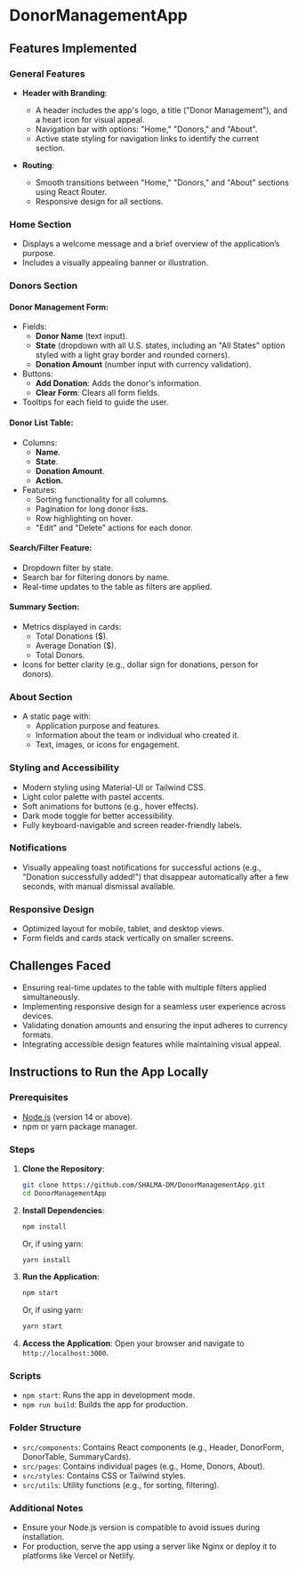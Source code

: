# DonorManagementApp

## Features Implemented

### General Features

- **Header with Branding**:

  - A header includes the app's logo, a title ("Donor Management"), and a heart icon for visual appeal.
  - Navigation bar with options: "Home," "Donors," and "About".
  - Active state styling for navigation links to identify the current section.

- **Routing**:

  - Smooth transitions between "Home," "Donors," and "About" sections using React Router.
  - Responsive design for all sections.

### Home Section

- Displays a welcome message and a brief overview of the application’s purpose.
- Includes a visually appealing banner or illustration.

### Donors Section

#### Donor Management Form:

- Fields:
  - **Donor Name** (text input).
  - **State** (dropdown with all U.S. states, including an "All States" option styled with a light gray border and rounded corners).
  - **Donation Amount** (number input with currency validation).
- Buttons:
  - **Add Donation**: Adds the donor's information.
  - **Clear Form**: Clears all form fields.
- Tooltips for each field to guide the user.

#### Donor List Table:

- Columns:
  - **Name**.
  - **State**.
  - **Donation Amount**.
  - **Action.**
- Features:
  - Sorting functionality for all columns.
  - Pagination for long donor lists.
  - Row highlighting on hover.
  - "Edit" and "Delete" actions for each donor.

#### Search/Filter Feature:

- Dropdown filter by state.
- Search bar for filtering donors by name.
- Real-time updates to the table as filters are applied.

#### Summary Section:

- Metrics displayed in cards:
  - Total Donations (\$).
  - Average Donation (\$).
  - Total Donors.
- Icons for better clarity (e.g., dollar sign for donations, person for donors).

### About Section

- A static page with:
  - Application purpose and features.
  - Information about the team or individual who created it.
  - Text, images, or icons for engagement.

### Styling and Accessibility

- Modern styling using Material-UI or Tailwind CSS.
- Light color palette with pastel accents.
- Soft animations for buttons (e.g., hover effects).
- Dark mode toggle for better accessibility.
- Fully keyboard-navigable and screen reader-friendly labels.

### Notifications

- Visually appealing toast notifications for successful actions (e.g., "Donation successfully added!") that disappear automatically after a few seconds, with manual dismissal available.

### Responsive Design

- Optimized layout for mobile, tablet, and desktop views.
- Form fields and cards stack vertically on smaller screens.

## Challenges Faced

- Ensuring real-time updates to the table with multiple filters applied simultaneously.
- Implementing responsive design for a seamless user experience across devices.
- Validating donation amounts and ensuring the input adheres to currency formats.
- Integrating accessible design features while maintaining visual appeal.

## Instructions to Run the App Locally

### Prerequisites

- [Node.js](https://nodejs.org/) (version 14 or above).
- npm or yarn package manager.

### Steps

1. **Clone the Repository**:

   ```bash
   git clone https://github.com/SHALMA-DM/DonorManagementApp.git
   cd DonorManagementApp
   ```

2. **Install Dependencies**:

   ```bash
   npm install
   ```

   Or, if using yarn:

   ```bash
   yarn install
   ```

3. **Run the Application**:

   ```bash
   npm start
   ```

   Or, if using yarn:

   ```bash
   yarn start
   ```

4. **Access the Application**: Open your browser and navigate to `http://localhost:3000`.

### Scripts

- `npm start`: Runs the app in development mode.
- `npm run build`: Builds the app for production.

### Folder Structure

- `src/components`: Contains React components (e.g., Header, DonorForm, DonorTable, SummaryCards).
- `src/pages`: Contains individual pages (e.g., Home, Donors, About).
- `src/styles`: Contains CSS or Tailwind styles.
- `src/utils`: Utility functions (e.g., for sorting, filtering).

### Additional Notes

- Ensure your Node.js version is compatible to avoid issues during installation.
- For production, serve the app using a server like Nginx or deploy it to platforms like Vercel or Netlify.

